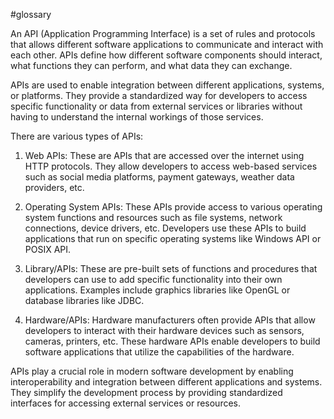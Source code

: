 #glossary 

 An API (Application Programming Interface) is a set of rules and protocols that allows different software applications to communicate and interact with each other. APIs define how different software components should interact, what functions they can perform, and what data they can exchange.

APIs are used to enable integration between different applications, systems, or platforms. They provide a standardized way for developers to access specific functionality or data from external services or libraries without having to understand the internal workings of those services.

There are various types of APIs:

1. Web APIs: These are APIs that are accessed over the internet using HTTP protocols. They allow developers to access web-based services such as social media platforms, payment gateways, weather data providers, etc.

2. Operating System APIs: These APIs provide access to various operating system functions and resources such as file systems, network connections, device drivers, etc. Developers use these APIs to build applications that run on specific operating systems like Windows API or POSIX API.

3. Library/APIs: These are pre-built sets of functions and procedures that developers can use to add specific functionality into their own applications. Examples include graphics libraries like OpenGL or database libraries like JDBC.

4. Hardware/APIs: Hardware manufacturers often provide APIs that allow developers to interact with their hardware devices such as sensors, cameras, printers, etc. These hardware APIs enable developers to build software applications that utilize the capabilities of the hardware.

APIs play a crucial role in modern software development by enabling interoperability and integration between different applications and systems. They simplify the development process by providing standardized interfaces for accessing external services or resources.